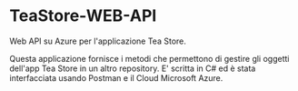 # TeaStore-WEB-API
Web API su Azure per l'applicazione Tea Store.

Questa applicazione fornisce i metodi che permettono di gestire gli oggetti dell'app Tea Store in un altro repository.
E' scritta in C# ed è stata interfacciata usando Postman e il Cloud Microsoft Azure.
